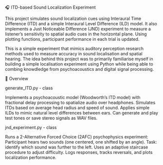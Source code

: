 🎧 ITD-based Sound Localization Experiment

This project simulates sound localization cues using Interaural Time Difference (ITD) and a simple Interaural Level Difference (ILD) model. It also implements a Just Noticeable Difference (JND) experiment to measure a listener’s sensitivity to spatial audio cues in the horizontal plane. Using plotting functions, participant performance in each trial is updated.

This is a simple experiment that mimics auditory perception research methods used to measure accuracy in sound localisation and spatial hearing. The idea behind this project was to primarily familiarise myself in building a simple localisation experiment using Python while being able to combing knowdledge from psychoacoustics and digital signal processing. 

📖 Overview

generate_ITD.py - class

Implements a psychoacoustic model (Woodworth’s ITD model) with fractional delay processing to spatialize audio over headphones.
Simulates ITDs based on average head radius and speed of sound.
Applies simple ILDs to mimic natural level differences between ears.
Can generate and play test tones or save stereo signals as WAV files.

jnd_experiment.py - class

Runs a 2-Alternative Forced Choice (2AFC) psychophysics experiment:
Participant hears two sounds (one centered, one shifted by an angle).
Task: identify which sound was further to the left.
Uses an adaptive staircase procedure to adjust difficulty.
Logs responses, tracks reversals, and plots localization performance.


